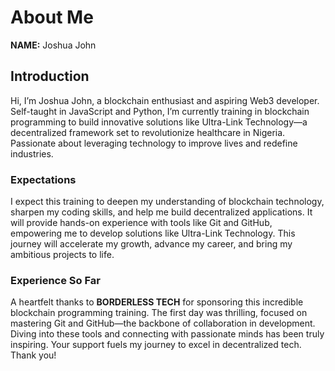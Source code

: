 # About Me

**NAME:** Joshua John

## Introduction

Hi, I’m Joshua John, a blockchain enthusiast and aspiring Web3 developer. Self-taught in JavaScript and Python, I’m currently training in blockchain programming to build innovative solutions like Ultra-Link Technology—a decentralized framework set to revolutionize healthcare in Nigeria. Passionate about leveraging technology to improve lives and redefine industries.

### Expectations

I expect this training to deepen my understanding of blockchain technology, sharpen my coding skills, and help me build decentralized applications. It will provide hands-on experience with tools like Git and GitHub, empowering me to develop solutions like Ultra-Link Technology. This journey will accelerate my growth, advance my career, and bring my ambitious projects to life.

### Experience So Far

A heartfelt thanks to **BORDERLESS TECH** for sponsoring this incredible blockchain programming training. The first day was thrilling, focused on mastering Git and GitHub—the backbone of collaboration in development. Diving into these tools and connecting with passionate minds has been truly inspiring. Your support fuels my journey to excel in decentralized tech. Thank you!

